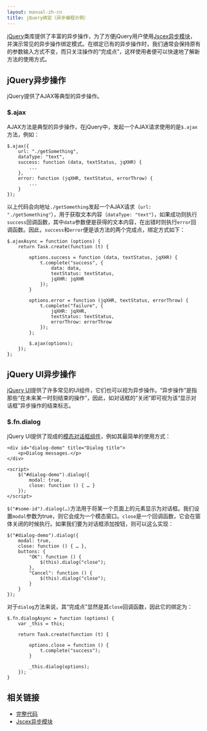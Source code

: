 ```yaml
---
layout: manual-zh-cn
title: jQuery绑定（异步编程示例）
---
```


[jQuery](http://jquery.com)类库提供了丰富的异步操作，为了方便jQuery用户使用[Jscex异步模块](../)，并演示常见的异步操作绑定模式。在绑定已有的异步操作时，我们通常会保持原有的参数输入方式不变，而只关注操作的“完成点”，这样使用者便可以快速地了解新方法的使用方式。

## <a name="jquery"></a>jQuery异步操作

jQuery提供了AJAX等典型的异步操作。

### <a name="jquery-ajax"></a>$.ajax

AJAX方法是典型的异步操作，在jQuery中，发起一个AJAX请求使用的是`$.ajax`方法，例如：

    $.ajax({
        url: "./getSomething",
        dataType: "text",
        success: function (data, textStatus, jqXHR) {
            ...
        },
        error: function (jqXHR, textStatus, errorThrow) {
            ...
        }
    });

以上代码会向地址`./getSomething`发起一个AJAX请求（`url: "./getSomething"`），用于获取文本内容（`dataType: "text"`），如果成功则执行`success`回调函数，其中`data`参数便是获得的文本内容，在出错时则执行`error`回调函数。因此，`success`和`error`便是该方法的两个完成点，绑定方式如下：

    $.ajaxAsync = function (options) {
        return Task.create(function (t) {

            options.success = function (data, textStatus, jqXHR) {
                t.complete("success", {
                    data: data,
                    textStatus: textStatus,
                    jqXHR: jqXHR
                });
            }

            options.error = function (jqXHR, textStatus, errorThrow) {
                t.complete("failure", {
                    jqXHR: jqXHR,
                    textStatus: textStatus,
                    errorThrow: errorThrow
                });
            };

            $.ajax(options);
        });
    };

## <a name="jquery-ui"></a>jQuery UI异步操作

[jQuery UI](http://jqueryui.com/)提供了许多常见的UI组件，它们也可以视为异步操作。“异步操作”是指那些“在未来某一时刻结束的操作”，因此，如对话框的“关闭”即可视为该“显示对话框”异步操作的结束标志。

### <a name="jquery-ui-dialog"></a>$.fn.dialog

jQuery UI提供了现成的[模态对话框组件](http://jqueryui.com/demos/dialog/)，例如其最简单的使用方式：

    <div id="dialog-demo" title="Dialog title">
        <p>Dialog messages.</p>
    </div>
    
    <script>
        $("#dialog-demo").dialog({
            modal: true,
            close: function () { … }
        });
    </script>

`$("#some-id").dialog(…)`方法用于将某一个页面上的元素显示为对话框。我们设置`modal`参数为true，则它会成为一个模态窗口。`close`是一个回调函数，它会在窗体关闭的时候执行。如果我们要为对话框添加按钮，则可以这么实现：

    $("#dialog-demo").dialog({
        modal: true,
        close: function () { … },
        buttons: {
            "OK": function () {
                $(this).dialog("close");
            },
            "Cancel": function () {
                $(this).dialog("close");
            }
        }
    });

对于`dialog`方法来说，其“完成点”显然是其`close`回调函数，因此它的绑定为：

    $.fn.dialogAsync = function (options) {
        var _this = this;

        return Task.create(function (t) {

            options.close = function () {
                t.complete("success");
            }

            _this.dialog(options);
        });
    }

## <a name="related-links"></a>相关链接

* [完整代码](https://github.com/JeffreyZhao/jscex/blob/master/samples/async/jquery-bindings.js)
* [Jscex异步模块](../)